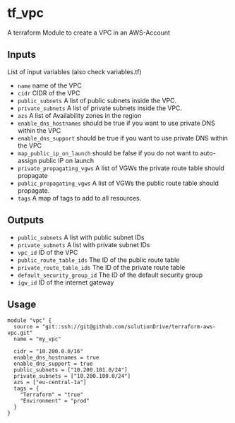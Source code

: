 # tf_vpc

A terraform Module to create a VPC in an AWS-Account

## Inputs

List of input variables (also check variables.tf)

- `name` name of the VPC  
- `cidr` CIDR of the VPC  
- `public_subnets` A list of public subnets inside the VPC.
- `private_subnets` A list of private subnets inside the VPC.
- `azs` A list of Availability zones in the region
- `enable_dns_hostnames` should be true if you want to use private DNS within the VPC
- `enable_dns_support` should be true if you want to use private DNS within the VPC
- `map_public_ip_on_launch` should be false if you do not want to auto-assign public IP on launch
- `private_propagating_vgws` A list of VGWs the private route table should propagate
- `public_propagating_vgws` A list of VGWs the public route table should propagate.
- `tags` A map of tags to add to all resources.

## Outputs

- `public_subnets` A list with public subnet IDs
- `private_subnets`  A list with private subnet IDs 
- `vpc_id`  ID of the VPC
- `public_route_table_ids` The ID of the public route table
- `private_route_table_ids`  The ID of the private route table
- `default_security_group_id`  The ID of the default security group 
- `igw_id` ID of the internet gateway

## Usage

```
module "vpc" {
  source = "git::ssh://git@github.com/solutionDrive/terraform-aws-vpc.git"
  name = "my_vpc"

  cidr = "10.200.0.0/16"
  enable_dns_hostnames = true
  enable_dns_support = true
  public_subnets = ["10.200.101.0/24"]
  private_subnets = ["10.200.100.0/24"]
  azs = ["eu-central-1a"]
  tags = {
    "Terraform" = "true"
    "Environment" = "prod"
  }
}

```